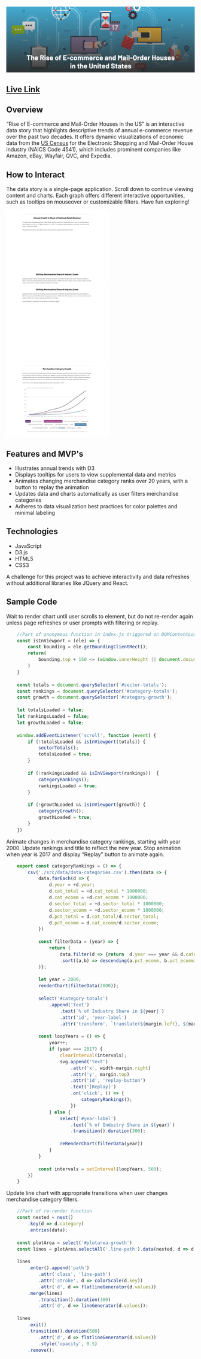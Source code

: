 ![header screenshot](/src/images/header-screenshot.png "header screenshot")

## [Live Link](https://terrencemlai.github.io/ecommercedatastory/)

## Overview
“Rise of E-commerce and Mail-Order Houses in the US” is an interactive data story that highlights descriptive trends of annual e-commerce revenue over the past two decades.  It offers dynamic visualizations of economic data from the [US Census](https://www.census.gov/data/tables/2017/econ/e-stats/2017-e-stats.html) for the Electronic Shopping and Mail-Order House industry (NAICS Code 4541), which includes prominent companies like Amazon, eBay, Wayfair, QVC, and Expedia.

## How to Interact

The data story is a single-page application.  Scroll down to continue viewing content and charts.  Each graph offers different interactive opportunities, such as tooltips on mouseover or customizable filters.  Have fun exploring!

![bar chart tooltips](/src/images/ecommdatastory-bar-tooltips-275.gif "bar chart tooltips")
![bar chart animation](/src/images/ecommdatastory-bar-animation-275.gif "bar chart animation")
![line chart filters](/src/images/ecommdatastory-lines-filtertrans-275.gif "line chart filters")

## Features and MVP's

* Illustrates annual trends with D3
* Displays tooltips for users to view supplemental data and metrics
* Animates changing merchandise category ranks over 20 years, with a button to replay the animation
* Updates data and charts automatically as user filters merchandise categories
* Adheres to data visualization best practices for color palettes and minimal labeling

## Technologies

* JavaScript
* D3.js
* HTML5
* CSS3

A challenge for this project was to achieve interactivity and data refreshes without additional libraries like JQuery and React.




## Sample Code
Wait to render chart until user scrolls to element, but do not re-render again unless page refreshes or user prompts with filtering or replay.

```javascript
    //Part of anonymous function in index.js triggered on DOMContentLoaded
    const isInViewport = (ele) => {
        const bounding = ele.getBoundingClientRect();
        return(
            bounding.top + 150 <= (window.innerHeight || document.documentElement.clientHeight)
        )
    }

    const totals = document.querySelector('#sector-totals');
    const rankings = document.querySelector('#category-totals');
    const growth = document.querySelector('#category-growth');

    let totalsLoaded = false;
    let rankingsLoaded = false;
    let growthLoaded = false;

    window.addEventListener('scroll', function (event) {
        if (!totalsLoaded && isInViewport(totals)) {
            sectorTotals();
            totalsLoaded = true;
        }

        if (!rankingsLoaded && isInViewport(rankings))  {
            categoryRankings();
            rankingsLoaded = true;
        }

        if (!growthLoaded && isInViewport(growth)) {
            categoryGrowth();
            growthLoaded = true;
        }
    })
```

Animate changes in merchandise category rankings, starting with year 2000.  Update rankings and title to reflect the new year.  Stop animation when year is 2017 and display “Replay” button to animate again.

```javascript
    export const categoryRankings = () => {
        csv('./src/data/data-categories.csv').then(data => {
            data.forEach(d => {
                d.year = +d.year;
                d.cat_total = +d.cat_total * 1000000;
                d.cat_ecomm = +d.cat_ecomm * 1000000;
                d.sector_total = +d.sector_total * 1000000;
                d.sector_ecomm = +d.sector_ecomm * 1000000;
                d.pct_total = d.cat_total/d.sector_total;
                d.pct_ecomm = d.cat_ecomm/d.sector_ecomm;
            })

            const filterData = (year) => {
                return (
                    data.filter(d => {return  d.year === year && d.category !== 'Nonmerchandise'})
                    .sort((a,b) => descending(a.pct_ecomm, b.pct_ecomm))
            )};

            let year = 2000;
            renderChart(filterData(2000));
            
            select('#category-totals')
                .append('text')
                    .text(`% of Industry Share in ${year}`)
                    .attr('id', 'year-label')
                    .attr('transform', `translate(${margin.left}, ${margin.top - 5})`)

            const loopYears = () => {
                year++;
                if (year === 2017) { 
                    clearInterval(intervals); 
                    svg.append('text')
                        .attr('x', width-margin.right)
                        .attr('y', margin.top)
                        .attr('id', 'replay-button')
                        .text('[Replay]')
                        .on('click', () => {
                            categoryRankings();
                        })
                } else {
                    select('#year-label')
                        .text(`% of Industry Share in ${year}`)
                        .transition().duration(300);
        
                    reRenderChart(filterData(year))
                }
            }

            const intervals = setInterval(loopYears, 500);
        })
    }
```

Update line chart with appropriate transitions when user changes merchandise category filters.

```javascript
    //Part of re-render function
    const nested = nest()
        .key(d => d.category)
        .entries(data);

    const plotArea = select('#plotarea-growth')
    const lines = plotArea.selectAll('.line-path').data(nested, d => d.key);

    lines
        .enter().append('path')
            .attr('class', 'line-path')
            .attr('stroke', d => colorScale(d.key))
            .attr('d', d => flatlineGenerator(d.values))
        .merge(lines)
            .transition().duration(300)
            .attr('d', d => lineGenerator(d.values));

    lines
        .exit()
        .transition().duration(500)
            .attr('d', d => flatlineGenerator(d.values))
            .style('opacity', 0.5)
        .remove();
```